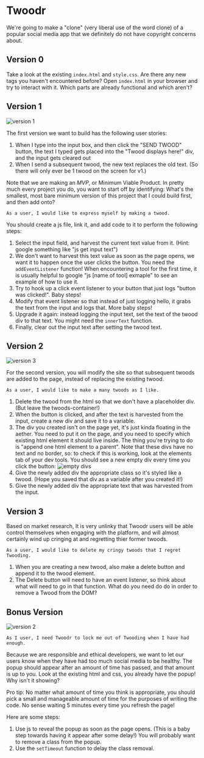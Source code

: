 # Twoodr
We're going to make a "clone" (very liberal use of the word clone) of a popular social media app that we definitely do not have copyright concerns about.

## Version 0

Take a look at the existing `index.html` and `style.css`. Are there any new tags you haven't encountered before? Open `index.html` in your browser and try to interact with it. Which parts are already functional and which aren't?

## Version 1
![version 1](./assets/v1.png)

The first version we want to build has the following user stories:
1. When I type into the input box, and then click the "SEND TWOOD" button, the text I typed gets placed into the "Twood displays here!" div, and the input gets cleared out
1. When I send a subsequent twood, the new text replaces the old text. (So there will only ever be 1 twood on the screen for v1.)

Note that we are making an _MVP_, or Minimum Viable Product. In pretty much every project you do, you want to start off by identifying: What's the smallest, most bare minimum version of this project that I could build first, and then add onto?

`As a user, I would like to express myself by making a twood.`

You should create a js file, link it, and add code to it to perform the following steps:
1. Select the input field, and harvest the current text value from it. (Hint: google something like "js get input text")
1. We don't want to harvest this text value as soon as the page opens, we want it to happen once the user clicks the button. You need the `addEventListener` function! When encountering a tool for the first time, it is usually helpful to google "js [name of tool] exmaple" to see an example of how to use it.
1. Try to hook up a click event listener to your button that just logs "button was clicked!". Baby steps!
1. Modify that event listener so that instead of just logging hello, it grabs the text from the input and logs that. More baby steps!
1. Upgrade it again: instead logging the input text, set the text of the twood div to that text. You might need the `innerText` function.
1. Finally, clear out the input text after setting the twood text.

## Version 2
![version 3](./assets/v3.png)

For the second version, you will modify the site so that subsequent twoods are added to the page, instead of replacing the existing twood.

`As a user, I would like to make a many twoods as I like.`

1. Delete the twood from the html so that we don't have a placeholder div. (But leave the twoods-container!)
1. When the button is clicked, and after the text is harvested from the input, create a new div and save it to a variable.
1. The div you created isn't on the page yet, it's just kinda floating in the aether. You need to put it on the page, and you need to specify which existing html element it should live inside. The thing you're trying to do is "append one html element to a parent". Note that these divs have no text and no border, so: to check if this is working, look at the elements tab of your dev tools. You should see a new empty div every time you click the button:
![empty divs](./assets/empty_divs.png)
1. Give the newly added div the appropriate class so it's styled like a twood. (Hope you saved that div as a variable after you created it!)
1. Give the newly added div the appropriate text that was harvested from the input.

## Version 3

Based on market research, It is very unlinky that Twoodr users will be able control themselves when engaging with the platform, and will almost certainly wind up cringing at and regretting thier former twoods.  

`As a user, I would like to delete my cringy twoods that I regret Twooding.`

1. When you are creating a new twood, also make a delete button and append it to the twood element.
1. The Delete button will need to have an event listener, so think about what will need to go in that function. What do you need do do in order to remove a Twood from the DOM?

## Bonus Version
![version 2](./assets/v2.png)

`As I user, I need Twoodr to lock me out of Twooding when I have had enough.`

Because we are responsible and ethical developers, we want to let our users know when they have had too much social media to be healthy. The popup should appear after an amount of time has passed, and that amount is up to you. Look at the existing html and css, you already have the popup! Why isn't it showing?

Pro tip: No matter what amount of time you think is appropriate, you should pick a small and manageable amount of time for the purposes of writing the code. No sense waiting 5 minutes every time you refresh the page!

Here are some steps:
1. Use js to reveal the popup as soon as the page opens. (This is a baby step towards having it appear after some delay!) You will probably want to remove a class from the popup.
1. Use the `setTimeout` function to delay the class removal.
